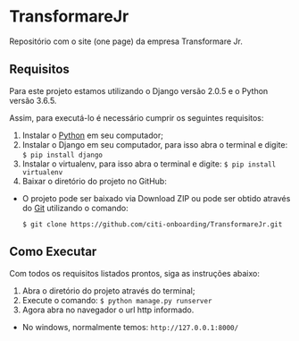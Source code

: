# TransformareJr

Repositório com o site (one page) da empresa Transformare Jr.

## Requisitos

Para este projeto estamos utilizando o Django versão 2.0.5 e o Python versão 3.6.5. 

Assim, para executá-lo é necessário cumprir os seguintes requisitos:

  1. Instalar o [Python](https://www.python.org/downloads/) em seu computador;
  2. Instalar o Django em seu computador, para isso abra o terminal e digite: ```$ pip install django```
  3. Instalar o virtualenv, para isso abra o terminal e digite: ```$ pip install virtualenv```
  4. Baixar o diretório do projeto no GitHub: 
  + O projeto pode ser baixado via Download ZIP ou pode ser obtido através do [Git](https://git-scm.com/downloads) utilizando o comando:
    ```
    $ git clone https://github.com/citi-onboarding/TransformareJr.git
    ```

## Como Executar

Com todos os requisitos listados prontos, siga as instruções abaixo:

  1. Abra o diretório do projeto através do terminal;
  2. Execute o comando: ```$ python manage.py runserver```
  3. Agora abra no navegador o url http informado. 
  + No windows, normalmente temos: ```http://127.0.0.1:8000/```
